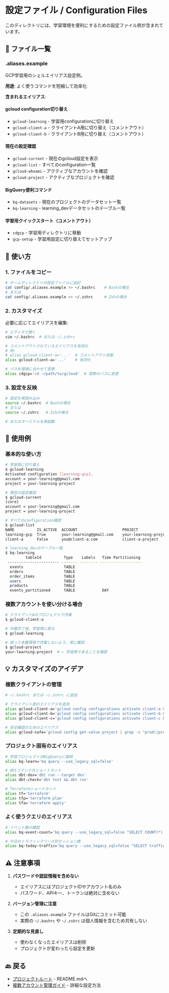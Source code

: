 # 設定ファイル / Configuration Files

このディレクトリには、学習環境を便利にするための設定ファイル例が含まれています。

## 📄 ファイル一覧

### .aliases.example

GCP学習用のシェルエイリアス設定例。

**用途**: よく使うコマンドを短縮して効率化

**含まれるエイリアス**:

#### gcloud configuration切り替え
- `gcloud-learning` - 学習用configurationに切り替え
- `gcloud-client-a` - クライアントA用に切り替え（コメントアウト）
- `gcloud-client-b` - クライアントB用に切り替え（コメントアウト）

#### 現在の設定確認
- `gcloud-current` - 現在のgcloud設定を表示
- `gcloud-list` - すべてのconfiguration一覧
- `gcloud-whoami` - アクティブなアカウントを確認
- `gcloud-project` - アクティブなプロジェクトを確認

#### BigQuery便利コマンド
- `bq-datasets` - 現在のプロジェクトのデータセット一覧
- `bq-learning` - learning_devデータセットのテーブル一覧

#### 学習用クイックスタート（コメントアウト）
- `cdgcp` - 学習用ディレクトリに移動
- `gcp-setup` - 学習用設定に切り替えてセットアップ

## 🚀 使い方

### 1. ファイルをコピー

```bash
# ホームディレクトリの設定ファイルに追記
cat config/.aliases.example >> ~/.bashrc    # Bashの場合
# または
cat config/.aliases.example >> ~/.zshrc     # Zshの場合
```

### 2. カスタマイズ

必要に応じてエイリアスを編集:

```bash
# エディタで開く
vim ~/.bashrc  # または ~/.zshrc

# コメントアウトされているエイリアスを有効化
# 例:
# alias gcloud-client-a='...'  # コメントアウト状態
alias gcloud-client-a='...'    # 有効化

# パスを環境に合わせて変更
alias cdgcp='cd ~/path/to/gcloud'  # 実際のパスに変更
```

### 3. 設定を反映

```bash
# 設定を再読み込み
source ~/.bashrc  # Bashの場合
# または
source ~/.zshrc   # Zshの場合

# またはターミナルを再起動
```

## 📝 使用例

### 基本的な使い方

```bash
# 学習用に切り替え
$ gcloud-learning
Activated configuration [learning-gcp].
account = your-learning@gmail.com
project = your-learning-project

# 現在の設定確認
$ gcloud-current
[core]
account = your-learning@gmail.com
project = your-learning-project

# すべてのconfiguration確認
$ gcloud-list
NAME          IS_ACTIVE  ACCOUNT                    PROJECT
learning-gcp  True       your-learning@gmail.com    your-learning-project
client-a      False      you@client-a.com           client-a-project

# learning_devのテーブル一覧
$ bq-learning
         tableId          Type    Labels   Time Partitioning
 ----------------------- ------- -------- -------------------
  events                  TABLE
  orders                  TABLE
  order_items             TABLE
  users                   TABLE
  products                TABLE
  events_partitioned      TABLE            DAY
```

### 複数アカウントを使い分ける場合

```bash
# クライアントAのプロジェクトで作業
$ gcloud-client-a

# 作業完了後、学習用に戻る
$ gcloud-learning

# 誤って本番環境で作業しないよう、常に確認
$ gcloud-project
your-learning-project  # ← 学習用であることを確認
```

## 💡 カスタマイズのアイデア

### 複数クライアントの管理

```bash
# ~/.bashrc または ~/.zshrc に追加

# クライアント用のエイリアスを追加
alias gcloud-client-a='gcloud config configurations activate client-a && gcloud config list'
alias gcloud-client-b='gcloud config configurations activate client-b && gcloud config list'
alias gcloud-client-c='gcloud config configurations activate client-c && gcloud config list'

# 安全確認のためのエイリアス
alias gcloud-safe='gcloud config get-value project | grep -v "prod\|production" && echo "✅ Safe to work" || echo "⚠️  CAUTION: Production project!"'
```

### プロジェクト固有のエイリアス

```bash
# 学習プロジェクトのBigQueryに接続
alias bq-learn='bq query --use_legacy_sql=false'

# dbtコマンドのショートカット
alias dbt-dev='dbt run --target dev'
alias dbt-check='dbt test && dbt run'

# Terraformショートカット
alias tf='terraform'
alias tfp='terraform plan'
alias tfa='terraform apply'
```

### よく使うクエリのエイリアス

```bash
# イベント数の確認
alias bq-event-count='bq query --use_legacy_sql=false "SELECT COUNT(*) as count FROM \`$(gcloud config get-value project).learning_dev.events\`"'

# 今日のトラフィックソース別セッション数
alias bq-today-traffic='bq query --use_legacy_sql=false "SELECT traffic_source, COUNT(DISTINCT session_id) as sessions FROM \`$(gcloud config get-value project).learning_dev.events\` WHERE DATE(created_at) = CURRENT_DATE() GROUP BY traffic_source"'
```

## ⚠️ 注意事項

1. **パスワードや認証情報を含めない**
   - エイリアスにはプロジェクトIDやアカウント名のみ
   - パスワード、APIキー、トークンは絶対に含めない

2. **バージョン管理に注意**
   - この `.aliases.example` ファイルはGitにコミット可能
   - 実際の `~/.bashrc` や `~/.zshrc` は個人情報を含むため共有しない

3. **定期的な見直し**
   - 使わなくなったエイリアスは削除
   - プロジェクトが変わったら設定を更新

## 🔙 戻る

- [プロジェクトルート](../) - README.mdへ
- [複数アカウント管理ガイド](../docs/multi-account-setup.md) - 詳細な設定方法
